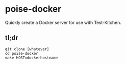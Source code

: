 # poise-docker

Quickly create a Docker server for use with Test-Kitchen.

## tl;dr

```
git clone [whatever]
cd poise-docker
make HOST=dockerhostname
```
